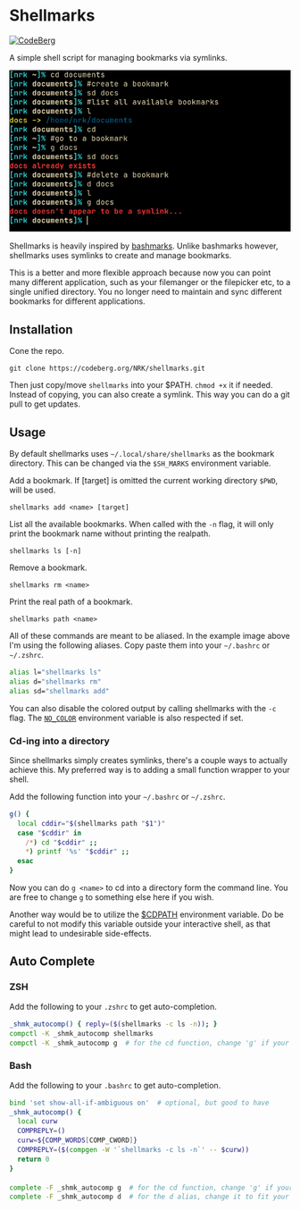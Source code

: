 # Shellmarks

[![CodeBerg](https://img.shields.io/badge/Hosted_at-Codeberg-%232185D0?style=flat-square&logo=CodeBerg)](https://codeberg.org/NRK/shellmarks)

A simple shell script for managing bookmarks via symlinks.

![shellmarks](shellmarks.png)

Shellmarks is heavily inspired by [bashmarks].
Unlike bashmarks however, shellmarks uses symlinks to create and manage bookmarks.

[bashmarks]: https://github.com/huyng/bashmarks

This is a better and more flexible approach because now you can point many
different application, such as your filemanger or the filepicker etc, to a
single unified directory. You no longer need to maintain and sync different
bookmarks for different applications.

## Installation

Cone the repo.

```
git clone https://codeberg.org/NRK/shellmarks.git
```

Then just copy/move `shellmarks` into your $PATH. `chmod +x` it if needed.
Instead of copying, you can also create a symlink. This way you can do a git
pull to get updates.

## Usage

By default shellmarks uses `~/.local/share/shellmarks` as the bookmark
directory. This can be changed via the `$SH_MARKS` environment variable.

Add a bookmark. If [target] is omitted the current working directory `$PWD`,
will be used.
```
shellmarks add <name> [target]
```

List all the available bookmarks. When called with the `-n` flag, it will only
print the bookmark name without printing the realpath.
```
shellmarks ls [-n]
```

Remove a bookmark.
```
shellmarks rm <name>
```

Print the real path of a bookmark.
```
shellmarks path <name>
```

All of these commands are meant to be aliased. In the example image above I'm
using the following aliases. Copy paste them into your `~/.bashrc` or
`~/.zshrc`.

```sh
alias l="shellmarks ls"
alias d="shellmarks rm"
alias sd="shellmarks add"
```

You can also disable the colored output by calling shellmarks with the `-c` flag.
The [`NO_COLOR`][no-color] environment variable is also respected if set.

[no-color]: https://no-color.org

### Cd-ing into a directory

Since shellmarks simply creates symlinks, there's a couple ways to actually
achieve this. My preferred way is to adding a small function wrapper to your
shell.

Add the following function into your `~/.bashrc` or `~/.zshrc`.

```sh
g() {
  local cddir="$(shellmarks path "$1")"
  case "$cddir" in
    /*) cd "$cddir" ;;
    *) printf '%s' "$cddir" ;;
  esac
}
```

Now you can do `g <name>` to cd into a directory form the command line. You are
free to change `g` to something else here if you wish.

Another way would be to utilize the [$CDPATH] environment variable.  Do be
careful to not modify this variable outside your interactive shell, as that
might lead to undesirable side-effects.

[$CDPATH]: https://linux.101hacks.com/cd-command/cdpath/

## Auto Complete

### ZSH

Add the following to your `.zshrc` to get auto-completion.

```zsh
_shmk_autocomp() { reply=($(shellmarks -c ls -n)); }
compctl -K _shmk_autocomp shellmarks
compctl -K _shmk_autocomp g  # for the cd function, change 'g' if your function is named differently
```

### Bash

Add the following to your `.bashrc` to get auto-completion.

```bash
bind 'set show-all-if-ambiguous on'  # optional, but good to have
_shmk_autocomp() {
  local curw
  COMPREPLY=()
  curw=${COMP_WORDS[COMP_CWORD]}
  COMPREPLY=($(compgen -W '`shellmarks -c ls -n`' -- $curw))
  return 0
}

complete -F _shmk_autocomp g  # for the cd function, change 'g' if your function is named differently
complete -F _shmk_autocomp d  # for the d alias, change it to fit your alias
```
